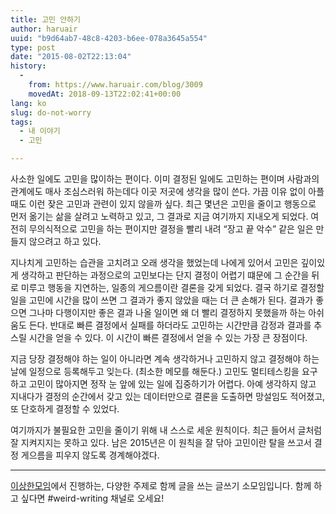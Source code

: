 ```yaml
---
title: 고민 안하기
author: haruair
uuid: "b9d64ab7-48c8-4203-b6ee-078a3645a554"
type: post
date: "2015-08-02T22:13:04"
history:
  - 
    from: https://www.haruair.com/blog/3009
    movedAt: 2018-09-13T22:02:41+00:00
lang: ko
slug: do-not-worry
tags:
  - 내 이야기
  - 고민

---
```

사소한 일에도 고민을 많이하는 편이다. 이미 결정된 일에도 고민하는 편이며 사람과의 관계에도 매사 조심스러워 하는데다 이곳 저곳에 생각을 많이 쓴다. 가끔 이유 없이 아플 때도 이런 잦은 고민과 관련이 있지 않을까 싶다. 최근 몇년은 고민을 줄이고 행동으로 먼저 옮기는 삶을 살려고 노력하고 있고, 그 결과로 지금 여기까지 지내오게 되었다. 여전히 무의식적으로 고민을 하는 편이지만 결정을 빨리 내려 &#8220;장고 끝 악수&#8221; 같은 일은 만들지 않으려고 하고 있다.

지나치게 고민하는 습관을 고치려고 오래 생각을 했었는데 나에게 있어서 고민은 깊이있게 생각하고 판단하는 과정으로의 고민보다는 단지 결정이 어렵기 떄문에 그 순간을 뒤로 미루고 행동을 지연하는, 일종의 게으름이란 결론을 갖게 되었다. 결국 하기로 결정할 일을 고민에 시간을 많이 쓰면 그 결과가 좋지 않았을 때는 더 큰 손해가 된다. 결과가 좋으면 그나마 다행이지만 좋은 결과 나올 일이면 왜 더 빨리 결정하지 못했을까 하는 아쉬움도 든다. 반대로 빠른 결정에서 실패를 하더라도 고민하는 시간만큼 감정과 결과를 추스릴 시간을 얻을 수 있다. 이 시간이 빠른 결정에서 얻을 수 있는 가장 큰 장점이다.

지금 당장 결정해야 하는 일이 아니라면 계속 생각하거나 고민하지 않고 결정해야 하는 날에 일정으로 등록해두고 잊는다. (최소한 메모를 해둔다.) 고민도 멀티테스킹을 요구하고 고민이 많아지면 정작 눈 앞에 있는 일에 집중하기가 어렵다. 아예 생각하지 않고 지내다가 결정의 순간에서 갖고 있는 데이터만으로 결론을 도출하면 망설임도 적어졌고, 또 단호하게 결정할 수 있었다.

여기까지가 불필요한 고민을 줄이기 위해 내 스스로 세운 원칙이다. 최근 들어서 글처럼 잘 지켜지지는 못하고 있다. 남은 2015년은 이 원칙을 잘 닦아 고민이란 탈을 쓰고서 결정 게으름을 피우지 않도록 경계해야겠다.

* * *

[이상한모임][1]에서 진행하는, 다양한 주제로 함께 글을 쓰는 글쓰기 소모임입니다. 함께 하고 싶다면 #weird-writing 채널로 오세요!

 [1]: http://blog.weirdx.io/about